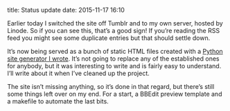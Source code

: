 title: Status update
date: 2015-11-17 16:10

Earlier today I switched the site off Tumblr and to my own server, hosted by Linode. So if you can see this, that’s a good sign! If you’re reading the RSS feed you might see some duplicate entries but that should settle down.

It’s now being served as a bunch of static HTML files created with a [Python site generator I wrote][majestic]. It’s not going to replace any of the established ones for anybody, but it was interesting to write and is fairly easy to understand. I’ll write about it when I’ve cleaned up the project.

The site isn’t missing anything, so it’s done in that regard, but there’s still some things left over on my end. For a start, a BBEdit preview template and a makefile to automate the last bits.

[majestic]: https://bitbucket.org/robjwells/majestic
